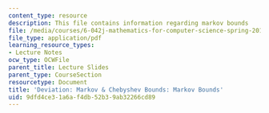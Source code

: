 ```yaml
---
content_type: resource
description: This file contains information regarding markov bounds
file: /media/courses/6-042j-mathematics-for-computer-science-spring-2015/9dfd4ce31a6af4db52b39ab32266cd89_MIT6_042JS15_MarkovBounds.pdf
file_type: application/pdf
learning_resource_types:
- Lecture Notes
ocw_type: OCWFile
parent_title: Lecture Slides
parent_type: CourseSection
resourcetype: Document
title: 'Deviation: Markov & Chebyshev Bounds: Markov Bounds'
uid: 9dfd4ce3-1a6a-f4db-52b3-9ab32266cd89
---
```


